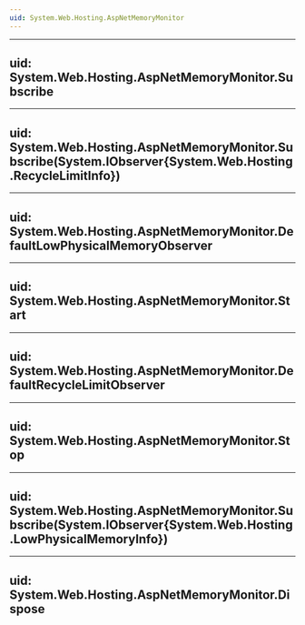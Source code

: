 ```yaml
---
uid: System.Web.Hosting.AspNetMemoryMonitor
---
```


---
uid: System.Web.Hosting.AspNetMemoryMonitor.Subscribe
---

---
uid: System.Web.Hosting.AspNetMemoryMonitor.Subscribe(System.IObserver{System.Web.Hosting.RecycleLimitInfo})
---

---
uid: System.Web.Hosting.AspNetMemoryMonitor.DefaultLowPhysicalMemoryObserver
---

---
uid: System.Web.Hosting.AspNetMemoryMonitor.Start
---

---
uid: System.Web.Hosting.AspNetMemoryMonitor.DefaultRecycleLimitObserver
---

---
uid: System.Web.Hosting.AspNetMemoryMonitor.Stop
---

---
uid: System.Web.Hosting.AspNetMemoryMonitor.Subscribe(System.IObserver{System.Web.Hosting.LowPhysicalMemoryInfo})
---

---
uid: System.Web.Hosting.AspNetMemoryMonitor.Dispose
---
